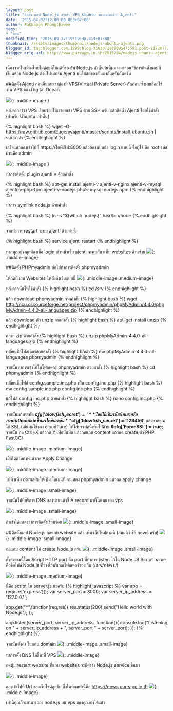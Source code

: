 ```yaml
---
layout: post
title: "ติดตั้ง แอป Node.js สำหรับ VPS Ubuntu ของตนเองด้วย Ajenti"
date: '2015-04-02T12:00:00.003+07:00'
author: Pakkapon Phongthawee
tags:
- "สอน"
modified_time: '2015-09-27T19:19:38.413+07:00'
thumbnail: /assets/images/thumbnail/nodejs-ubuntu-ajenti.png
blogger_id: tag:blogger.com,1999:blog-3103072889085475591.post-217207736252831726
blogger_orig_url: http://www.pureapp.in.th/2015/04/nodejs-ubuntu-ajenti.html
---
```


เนื่องจากในเมืองไทยไม่ค่อยมีโฮสต์ที่รองรับ Node.js ดังนั้นวันนี้ผมจะมาสอนวิธีการติดตั้งแอปที่เขียนด้วย Node.js ด้วยโปรแกรม Ajenti บนโฮสต์ของตัวเองกันครับกันครับ

##ติดตั้ง Ajenti
ก่อนอื่นเลยเราต้องมี VPS(Virtual Private Server) กันก่อน ซึ่งผมเลือกใช้งาน VPS ของ Digital Ocean

![](https://1.bp.blogspot.com/-4MeRLtedM3M/VRy_3tiNfjI/AAAAAAAAYqg/Sq7g1OMkyYU/s1600/ajenti.png){: .middle-image }

หลังจากสร้าง VPS เรียบร้อยให้เราต่อเข้า VPS ด้วย SSH ครับ
แล้วติดตั้ง Ajenti โดยใช้คำสั่ง (สำหรับ Ubuntu เท่านั้น)

{% highlight bash %}
wget -O- https://raw.github.com/Eugeny/ajenti/master/scripts/install-ubuntu.sh | sudo sh
{% endhighlight %}

เสร็จแล้วลองเข้าไปที่ https://ไอพีเซิฟ:8000 แล้วต้องพบหน้า login แบบนี้ ชื่อผู้ใช้ คือ root รหัสผ่านคือ admin

![](https://4.bp.blogspot.com/-h30UTiB0pKk/VRzA2ni34XI/AAAAAAAAYqs/wgMD0rxyH-I/s1600/ajenti-login.png){: .middle-image }

ทำการติดตั้ง plugin ajenti V ด้วยคำสั่ง

{% highlight bash %}
apt-get install ajenti-v ajenti-v-nginx ajenti-v-mysql ajenti-v-php-fpm ajenti-v-nodejs php5-mysql nodejs npm
{% endhighlight %}

ทำการ symlink node.js ด้วยคำสั่ง

{% highlight bash %}
ln -s "$(which nodejs)" /usr/bin/node
{% endhighlight %}

จากทำการ restart ระบบ ajenti ด้วยคำสั่ง

{% highlight bash %}
service ajenti restart
{% endhighlight %}

หากทุกอย่างถูกต้องเมื่อ login เข้าหน้าเว็บ ajenti จะพบกับ แท็บ websites ด้านซ้าย
![](https://2.bp.blogspot.com/-MuRFGwNfkk4/VRzDA7jSkmI/AAAAAAAAYq4/kEsGC-F_PhI/s1600/%E0%B9%81%E0%B8%9A%E0%B8%9A%E0%B8%99%E0%B8%B5%E0%B9%89.png){: .middle-image}

##ติดตั้ง PHPmyadmin
ต่อไปทำการติดตั้ง phpmyadmin

ให้กดที่แถบ Websites
ให้ตั้งค่าเว็บแบบนี้
![](https://2.bp.blogspot.com/-zY8sxOnWiTU/VRzDgE1WjEI/AAAAAAAAYrA/-qaEL_kG1N4/s1600/%E0%B8%95%E0%B8%B1%E0%B9%89%E0%B8%87%E0%B8%84%E0%B9%88%E0%B8%B2.png){: .middle-image .medium-image}

หลังจากนั้นให้ใช้คำสั่ง
{% highlight bash %}
cd /srv
{% endhighlight %}

แล้ว download phpmyadmin จากคำสั่ง
{% highlight bash %}
wget http://ncu.dl.sourceforge.net/project/phpmyadmin/phpMyAdmin/4.4.0/phpMyAdmin-4.4.0-all-languages.zip
{% endhighlight %}

แล้ว download ตัว unzip จากคำสั่ง
{% highlight bash %}
apt-get install unzip
{% endhighlight %}

คลาย zip ด้วยคำสั่ง
{% highlight bash %}
unzip phpMyAdmin-4.4.0-all-languages.zip
{% endhighlight %}

เปลี่ยนชื่อโฟลเดอร์ด้วยคำสั่ง
{% highlight bash %}
mv phpMyAdmin-4.4.0-all-languages phpmyadmin
{% endhighlight %}

จากนั้นทำการเข้าไปในโฟลเดอร์ phpmyadmin ด้วยคำสั่ง
{% highlight bash %}
cd phpmyadmin
{% endhighlight %}

เปลี่ยนชื่อไฟล์ config.sample.inc.php เป็น config.inc.php
{% highlight bash %}
mv config.sample.inc.php config.inc.php
{% endhighlight %}

แก้ไฟล์ config.inc.php ด้วยคำสั่ง
{% highlight bash %}
nano config.inc.php
{% endhighlight %}

จากนั้นแก้บรรทัด **$cfg['blowfish_secret'] = '** โดยให้เติมรหัสผ่านสำหรับการ auth cookie ขึ้นมาใหม่เอง เช่น **$cfg['blowfish_secret'] = '123456'** และหากคุณใช้ SSL (เช่นผมใช้ของ cloudflare) ให้ใส่บรรทัดนี้เพิ่มไปด้วย **$cfg['ForceSSL'] = true;** จากนั้น กด Ctrl+X แล้วกด Y เพื่อบันทึก แล้วกดแถบ content แล้วกด create ตัว PHP FastCGI

![](https://3.bp.blogspot.com/-3LL0qoSImfQ/VRzIOH-F5EI/AAAAAAAAYrM/VpCgcoedpy4/s1600/fastCGI.png){: .middle-image .medium-image}

เมื่อได้ตามภาพแล้วกด Apply Change

![](https://1.bp.blogspot.com/-YyrQSi8iIX8/VRzIjojcj4I/AAAAAAAAYrU/1GhFBNHnX8k/s1600/apply.png){: .middle-image .medium-image}

ไปที่ แท็บ domain ให้เพิ่ม โดเมนที่ จะแสดง phpmyadmin แล้วกด apply change

![](https://2.bp.blogspot.com/-R-X6a9XUIcE/VRzI71__LpI/AAAAAAAAYrc/0Z4oqBk1qf8/s1600/pyp.png){: .middle-image .small-image}

จากนั้นไปที่บริการ DNS ของท่านแล้วชี้ A record มาที่โดเมนของ vps

![](https://1.bp.blogspot.com/-Hni_4HRKbiQ/VRzJgu13wlI/AAAAAAAAYrk/b8-_OFdlNt4/s1600/Screenshot%2Bfrom%2B2015-04-02%2B11%3A44%3A45.png){: .middle-image .small-image}

ถ้าเข้าได้แสดงว่าการติดตั้งเรียบร้อย
![](https://2.bp.blogspot.com/-4QcRWrYupzk/VRzJ2WgyNTI/AAAAAAAAYrs/PEz7z8_df34/s1600/phpmyad.png){: .middle-image .small-image}

##ติดตั้งแอป Node.js
กดแถบ website แล้ว เพิ่ม เว็บใหม่ตามนี้ (สมมติว่าชือ news ครับ)
![](https://4.bp.blogspot.com/-vOyfpwjVLTo/VRzKUjtZENI/AAAAAAAAYr0/fu0Em7JqKZU/s1600/news.png){: .middle-image .small-image}

กดแถบ content ให้ create Node.js ครับ
![](https://1.bp.blogspot.com/-6zUpMA2cBXg/VRzKqzT0OQI/AAAAAAAAYr8/rLaTBwJP0oM/s1600/%E0%B8%B2%E0%B8%AB.png){: .middle-image .small-image}

ตั้งค่าตามนี้โดย
Script HTTP port คือ port ที่ทำการ listen ไว้ใน Node.JS
Script name คือชื่อไฟล์ Node.js ที่วางไว้บริเวณโฟลเดอร์ของเว็บ (/srv/news/)

![](https://4.bp.blogspot.com/-EN4wIO2geTY/VRzK0fKziVI/AAAAAAAAYsE/viSkBTFcbvQ/s1600/%E0%B8%95%E0%B8%B1%E0%B9%89%E0%B8%87%E0%B8%84%E0%B9%88%E0%B8%AB%E0%B8%B2.png){: .middle-image .medium-image}

นี่คือ script ใน server.js นะครับ
{% highlight javascript %}
var app = require('express')();
var server_port = 3000;
var server_ip_address = '127.0.0.1';

app.get("*",function(req,res){
  res.status(200).send("Hello world with Node.js");
});

app.listen(server_port, server_ip_address, function(){
  console.log("Listening on " + server_ip_address + ", server_port " + server_port);
});
{% endhighlight %}

จากนั้นตั้งค่า ในแถบ domain
![](https://2.bp.blogspot.com/-iC5YeumyFq4/VRzLuLnDeKI/AAAAAAAAYsM/Y9UARrRscJs/s1600/domain.png){: .middle-image .small-image}

ทำการตั้ง DNS ให้ชี้มาที่ VPS
![](https://3.bp.blogspot.com/-m7Kk-NsvjQ4/VRzMF8GEIxI/AAAAAAAAYsU/SIXt5TJelZY/s1600/vvv.png){: .middle-image}

กดปุ่ม restart website ที่แถบ websites จะมีคำว่า Node.js service ขึ้นมา

![](https://2.bp.blogspot.com/-mxN1V1otNtU/VRzMcSe6API/AAAAAAAAYsc/pbcgyQhpf8M/s1600/restarts.png){: .middle-image}

ลองเข้าไปที่ Url ของเว็บไซต์ดูครับ ซึ่งในที่ผมทำนี้คือ https://news.pureapp.in.th
![](https://2.bp.blogspot.com/-EoVgEDR27uw/VRzMr9jmhqI/AAAAAAAAYsk/E1AqYG_SeGg/s1600/%E0%B9%83%E0%B8%99%E0%B8%97%E0%B8%B5%E0%B9%88%E0%B8%AA%E0%B8%B8%E0%B8%94%E0%B8%81%E0%B9%87%E0%B8%A5%E0%B8%87%E0%B9%80%E0%B8%9B%E0%B9%87%E0%B8%99.png){: .middle-image}

เท่านี้คุณก็จะสามารถลง node.js บน vps ของคุณเองได้แล้ว
